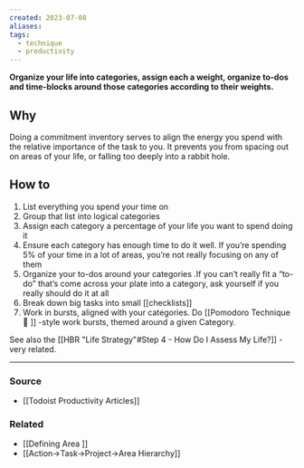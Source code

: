 ```yaml
---
created: 2023-07-08
aliases: 
tags:
  - technique
  - productivity
---
```

**Organize your life into categories, assign each a weight, organize to-dos and time-blocks around those categories according to their weights.**

## **Why**

Doing a commitment inventory serves to align the energy you spend with the relative importance of the task to you. It prevents you from spacing out on areas of your life, or falling too deeply into a rabbit hole.

## **How to**

1. List everything you spend your time on
2. Group that list into logical categories
3. Assign each category a percentage of your life you want to spend doing it
4. Ensure each category has enough time to do it well. If you’re spending 5% of your time in a lot of areas, you’re not really focusing on any of them
5. Organize your to-dos around your categories .If you can’t really fit a “to-do” that’s come across your plate into a category, ask yourself if you really should do it at all
6. Break down big tasks into small [[checklists]]
7. Work in bursts, aligned with your categories. Do [[Pomodoro Technique 🍅 ]] -style work bursts, themed around a given Category. 

See also the [[HBR "Life Strategy"#Step 4 - How Do I Assess My Life?]] - very related.

****
### Source
- [[Todoist Productivity Articles]]

### Related
- [[Defining Area ]] 
- [[Action→Task→Project→Area Hierarchy]]